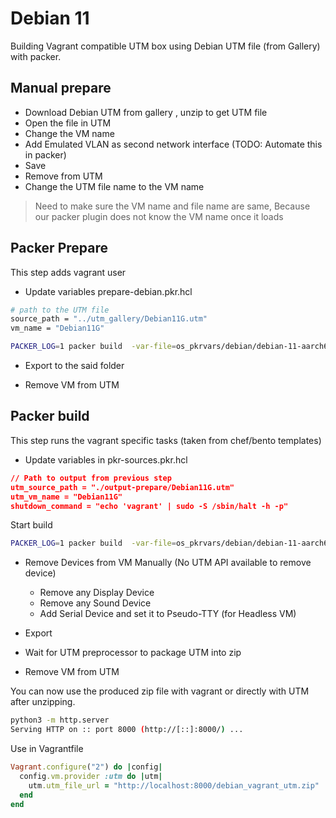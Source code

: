 # Debian 11

Building Vagrant compatible UTM box using Debian UTM file (from Gallery) with packer.


## Manual prepare

* Download Debian UTM from gallery , unzip to get UTM file
* Open the file in UTM
* Change the VM name
* Add Emulated VLAN as second network interface (TODO: Automate this in packer)
* Save
* Remove from UTM
* Change the UTM file name to the VM name

>Need to make sure the VM name and file name are same, 
> Because our packer plugin does not know the VM name once it loads

## Packer Prepare

This step adds vagrant user

* Update variables prepare-debian.pkr.hcl

```bash
# path to the UTM file
source_path = "../utm_gallery/Debian11G.utm"
vm_name = "Debian11G"
```

```bash
PACKER_LOG=1 packer build  -var-file=os_pkrvars/debian/debian-11-aarch64.pkrvars.hcl prepare-debian.pkr.hcl
```

* Export to the said folder

* Remove VM from UTM


## Packer build

This step runs the vagrant specific tasks (taken from chef/bento templates)

* Update variables in pkr-sources.pkr.hcl

```json
// Path to output from previous step
utm_source_path = "./output-prepare/Debian11G.utm"
utm_vm_name = "Debian11G"
shutdown_command = "echo 'vagrant' | sudo -S /sbin/halt -h -p"
```

Start build
```bash
PACKER_LOG=1 packer build  -var-file=os_pkrvars/debian/debian-11-aarch64.pkrvars.hcl packer_templates/
```

* Remove Devices from VM Manually (No UTM API available to remove device)
  * Remove any Display Device
  * Remove any Sound Device
  * Add Serial Device and set it to Pseudo-TTY (for Headless VM)

* Export 

* Wait for UTM preprocessor to package UTM into zip

* Remove VM from UTM


You can now use the produced zip file with vagrant or directly with UTM after unzipping.

```bash
python3 -m http.server                                                                            
Serving HTTP on :: port 8000 (http://[::]:8000/) ...
```


Use in Vagrantfile

```ruby
Vagrant.configure("2") do |config|
  config.vm.provider :utm do |utm|
    utm.utm_file_url = "http://localhost:8000/debian_vagrant_utm.zip"
  end
end
```